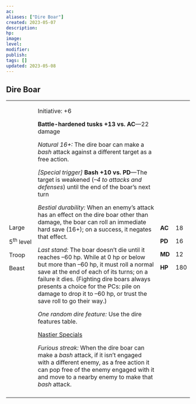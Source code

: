 ```yaml
---
ac: 
aliases: ["Dire Boar"]
created: 2023-05-07
description: 
hp: 
image: 
level: 
modifier: 
publish: 
tags: []
updated: 2023-05-08
---
```


## Dire Boar

<table>
<colgroup>
<col style="width: 16%" />
<col style="width: 71%" />
<col style="width: 5%" />
<col style="width: 6%" />
</colgroup>
<tbody>
<tr class="odd">
<td><p>Large</p>
<p>5<sup>th</sup> level</p>
<p>Troop</p>
<p>Beast</p></td>
<td><p>Initiative: +6</p>
<p><strong>Battle-hardened tusks +13 vs. AC</strong>—22 damage</p>
<p><em>Natural 16+:</em> The dire boar can make a <em>bash</em> attack
against a different target as a free action.</p>
<p><em>[Special trigger]</em> <strong>Bash +10 vs. PD</strong>—The
target is weakened (<em>–4 to attacks and defenses</em>) until the end
of the boar’s next turn</p>
<p><em>Bestial durability:</em> When an enemy’s attack has an effect on
the dire boar other than damage, the boar can roll an immediate hard
save (16+); on a success, it negates that effect.</p>
<p><em>Last stand:</em> The boar doesn’t die until it reaches –60 hp.
While at 0 hp or below but more than –60 hp, it must roll a normal save
at the end of each of its turns; on a failure it dies. (Fighting dire
boars always presents a choice for the PCs: pile on damage to drop it to
–60 hp, or trust the save roll to go their way.)</p>
<p><em>One random dire feature:</em> Use the dire features table.</p>
<p><u>Nastier Specials</u></p>
<p><em>Furious streak:</em> When the dire boar can make a <em>bash</em>
attack, if it isn’t engaged with a different enemy, as a free action it
can pop free of the enemy engaged with it and move to a nearby enemy to
make that <em>bash</em> attack.</p></td>
<td><p><strong>AC</strong></p>
<p><strong>PD</strong></p>
<p><strong>MD</strong></p>
<p><strong>HP</strong></p></td>
<td><p>18</p>
<p>16</p>
<p>12</p>
<p>180</p></td>
</tr>
<tr class="even">
<td></td>
<td></td>
<td></td>
<td></td>
</tr>
</tbody>
</table>
